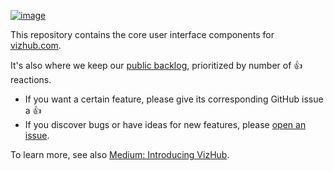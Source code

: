 [![image](https://user-images.githubusercontent.com/68416/43307440-e91fab98-919b-11e8-9bee-085627e9c811.png)](https://vizhub.com/)

This repository contains the core user interface components for [vizhub.com](https://vizhub.com).

It's also where we keep our [public backlog](https://github.com/datavis-tech/vizhub-ui/issues?q=is%3Aissue+is%3Aopen+sort%3Areactions-%2B1-desc), prioritized by number of :thumbsup: reactions.

 * If you want a certain feature, please give its corresponding GitHub issue a :thumbsup:
 * If you discover bugs or have ideas for new features, please [open an issue](https://github.com/datavis-tech/vizhub-ui/issues/new).

To learn more, see also [Medium: Introducing VizHub](https://medium.com/@currankelleher/introducing-vizhub-75644cb8bba6).
